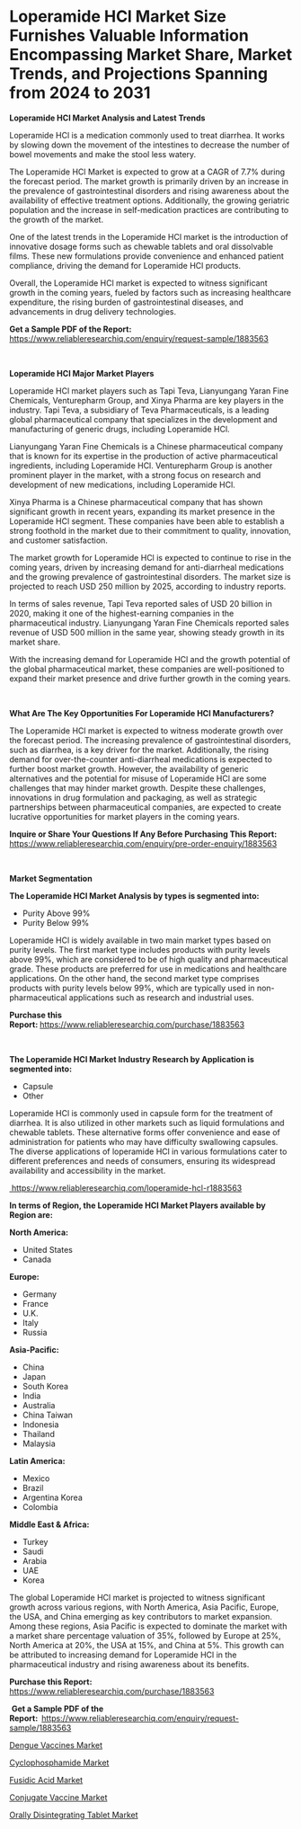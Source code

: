 <p><h1>Loperamide HCl Market Size Furnishes Valuable Information Encompassing Market Share, Market Trends, and Projections Spanning from 2024 to 2031</h1></p><p><strong>Loperamide HCl Market Analysis and Latest Trends</strong></p>
<p><p>Loperamide HCl is a medication commonly used to treat diarrhea. It works by slowing down the movement of the intestines to decrease the number of bowel movements and make the stool less watery.</p><p>The Loperamide HCl Market is expected to grow at a CAGR of 7.7% during the forecast period. The market growth is primarily driven by an increase in the prevalence of gastrointestinal disorders and rising awareness about the availability of effective treatment options. Additionally, the growing geriatric population and the increase in self-medication practices are contributing to the growth of the market.</p><p>One of the latest trends in the Loperamide HCl market is the introduction of innovative dosage forms such as chewable tablets and oral dissolvable films. These new formulations provide convenience and enhanced patient compliance, driving the demand for Loperamide HCl products.</p><p>Overall, the Loperamide HCl market is expected to witness significant growth in the coming years, fueled by factors such as increasing healthcare expenditure, the rising burden of gastrointestinal diseases, and advancements in drug delivery technologies.</p></p>
<p><strong>Get a Sample PDF of the Report:&nbsp;</strong> <a href="https://www.reliableresearchiq.com/enquiry/request-sample/1883563">https://www.reliableresearchiq.com/enquiry/request-sample/1883563</a></p>
<p>&nbsp;</p>
<p><strong>Loperamide HCl Major Market Players</strong></p>
<p><p>Loperamide HCl market players such as Tapi Teva, Lianyungang Yaran Fine Chemicals, Venturepharm Group, and Xinya Pharma are key players in the industry. Tapi Teva, a subsidiary of Teva Pharmaceuticals, is a leading global pharmaceutical company that specializes in the development and manufacturing of generic drugs, including Loperamide HCl.</p><p>Lianyungang Yaran Fine Chemicals is a Chinese pharmaceutical company that is known for its expertise in the production of active pharmaceutical ingredients, including Loperamide HCl. Venturepharm Group is another prominent player in the market, with a strong focus on research and development of new medications, including Loperamide HCl.</p><p>Xinya Pharma is a Chinese pharmaceutical company that has shown significant growth in recent years, expanding its market presence in the Loperamide HCl segment. These companies have been able to establish a strong foothold in the market due to their commitment to quality, innovation, and customer satisfaction.</p><p>The market growth for Loperamide HCl is expected to continue to rise in the coming years, driven by increasing demand for anti-diarrheal medications and the growing prevalence of gastrointestinal disorders. The market size is projected to reach USD 250 million by 2025, according to industry reports.</p><p>In terms of sales revenue, Tapi Teva reported sales of USD 20 billion in 2020, making it one of the highest-earning companies in the pharmaceutical industry. Lianyungang Yaran Fine Chemicals reported sales revenue of USD 500 million in the same year, showing steady growth in its market share.</p><p>With the increasing demand for Loperamide HCl and the growth potential of the global pharmaceutical market, these companies are well-positioned to expand their market presence and drive further growth in the coming years.</p></p>
<p>&nbsp;</p>
<p><strong>What Are The Key Opportunities For Loperamide HCl Manufacturers?</strong></p>
<p><p>The Loperamide HCl market is expected to witness moderate growth over the forecast period. The increasing prevalence of gastrointestinal disorders, such as diarrhea, is a key driver for the market. Additionally, the rising demand for over-the-counter anti-diarrheal medications is expected to further boost market growth. However, the availability of generic alternatives and the potential for misuse of Loperamide HCl are some challenges that may hinder market growth. Despite these challenges, innovations in drug formulation and packaging, as well as strategic partnerships between pharmaceutical companies, are expected to create lucrative opportunities for market players in the coming years.</p></p>
<p><strong>Inquire or Share Your Questions If Any Before Purchasing This Report:</strong> <a href="https://www.reliableresearchiq.com/enquiry/pre-order-enquiry/1883563">https://www.reliableresearchiq.com/enquiry/pre-order-enquiry/1883563</a></p>
<p>&nbsp;</p>
<p><strong>Market Segmentation</strong></p>
<p><strong>The Loperamide HCl Market Analysis by types is segmented into:</strong></p>
<p><ul><li>Purity Above 99%</li><li>Purity Below 99%</li></ul></p>
<p><p>Loperamide HCl is widely available in two main market types based on purity levels. The first market type includes products with purity levels above 99%, which are considered to be of high quality and pharmaceutical grade. These products are preferred for use in medications and healthcare applications. On the other hand, the second market type comprises products with purity levels below 99%, which are typically used in non-pharmaceutical applications such as research and industrial uses.</p></p>
<p><strong>Purchase this Report:&nbsp;</strong><a href="https://www.reliableresearchiq.com/purchase/1883563">https://www.reliableresearchiq.com/purchase/1883563</a></p>
<p>&nbsp;</p>
<p><strong>The Loperamide HCl Market Industry Research by Application is segmented into:</strong></p>
<p><ul><li>Capsule</li><li>Other</li></ul></p>
<p><p>Loperamide HCl is commonly used in capsule form for the treatment of diarrhea. It is also utilized in other markets such as liquid formulations and chewable tablets. These alternative forms offer convenience and ease of administration for patients who may have difficulty swallowing capsules. The diverse applications of loperamide HCl in various formulations cater to different preferences and needs of consumers, ensuring its widespread availability and accessibility in the market.</p></p>
<p><a href="https://www.reliableresearchiq.com/loperamide-hcl-r1883563">&nbsp;https://www.reliableresearchiq.com/loperamide-hcl-r1883563</a></p>
<p><strong>In terms of Region, the Loperamide HCl Market Players available by Region are:</strong></p>
<p>
    <p> <strong> North America: </strong>
        <ul>
            <li>United States</li>
            <li>Canada</li>
        </ul>
        </p> 
    <p> <strong> Europe: </strong>
        <ul>
            <li>Germany</li>
            <li>France</li>
            <li>U.K.</li>
            <li>Italy</li>
            <li>Russia</li>
        </ul>
        </p> 
    <p> <strong> Asia-Pacific: </strong>
        <ul>
            <li>China</li>
            <li>Japan</li>
            <li>South Korea</li>
            <li>India</li>
            <li>Australia</li>
            <li>China Taiwan</li>
            <li>Indonesia</li>
            <li>Thailand</li>
            <li>Malaysia</li>
        </ul>
        </p> 
    <p> <strong> Latin America: </strong>
        <ul>
            <li>Mexico</li>
            <li>Brazil</li>
            <li>Argentina Korea</li>
            <li>Colombia</li>
        </ul>
        </p> 
    <p> <strong> Middle East & Africa: </strong>
        <ul>
            <li>Turkey</li>
            <li>Saudi</li>
            <li>Arabia</li>
            <li>UAE</li>
            <li>Korea</li>
        </ul>
    </p>
    </p>
<p><p>The global Loperamide HCl market is projected to witness significant growth across various regions, with North America, Asia Pacific, Europe, the USA, and China emerging as key contributors to market expansion. Among these regions, Asia Pacific is expected to dominate the market with a market share percentage valuation of 35%, followed by Europe at 25%, North America at 20%, the USA at 15%, and China at 5%. This growth can be attributed to increasing demand for Loperamide HCl in the pharmaceutical industry and rising awareness about its benefits.</p></p>
<p><strong>Purchase this Report: </strong><a href="https://www.reliableresearchiq.com/purchase/1883563">https://www.reliableresearchiq.com/purchase/1883563</a></p>
<p>&nbsp;<strong>Get a Sample PDF of the Report:&nbsp;&nbsp;</strong><a href="https://www.reliableresearchiq.com/enquiry/request-sample/1883563">https://www.reliableresearchiq.com/enquiry/request-sample/1883563</a></p>
<p><strong></strong></p>
<p><p><a href="https://github.com/jakobeblake56/Market-Research-Report-List-1/blob/main/dengue-vaccines-market.md">Dengue Vaccines Market</a></p><p><a href="https://github.com/mandarincruisesvn/Market-Research-Report-List-1/blob/main/cyclophosphamide-market.md">Cyclophosphamide Market</a></p><p><a href="https://github.com/RichRobinson5/Market-Research-Report-List-6/blob/main/fusidic-acid-market.md">Fusidic Acid Market</a></p><p><a href="https://github.com/julian6Skinner/Market-Research-Report-List-1/blob/main/conjugate-vaccine-market.md">Conjugate Vaccine Market</a></p><p><a href="https://github.com/gdfhhhj/Market-Research-Report-List-6/blob/main/orally-disintegrating-tablet-market.md">Orally Disintegrating Tablet Market</a></p></p>